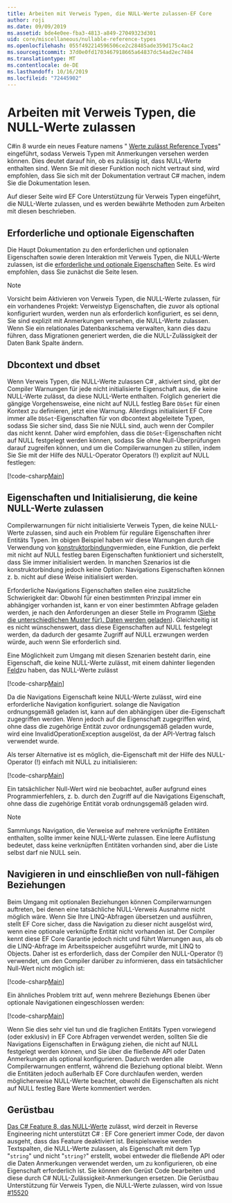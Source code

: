 ```yaml
---
title: Arbeiten mit Verweis Typen, die NULL-Werte zulassen-EF Core
author: roji
ms.date: 09/09/2019
ms.assetid: bde4e0ee-fba3-4813-a849-27049323d301
uid: core/miscellaneous/nullable-reference-types
ms.openlocfilehash: 055f492214596506ce2c28485ade359d175c4ac2
ms.sourcegitcommit: 37d0e0fd1703467918665a64837dc54ad2ec7484
ms.translationtype: MT
ms.contentlocale: de-DE
ms.lasthandoff: 10/16/2019
ms.locfileid: "72445902"
---
```

# <a name="working-with-nullable-reference-types"></a>Arbeiten mit Verweis Typen, die NULL-Werte zulassen

C#in 8 wurde ein neues Feature namens " [Werte zulässt Reference Types](/dotnet/csharp/tutorials/nullable-reference-types)" eingeführt, sodass Verweis Typen mit Anmerkungen versehen werden können. Dies deutet darauf hin, ob es zulässig ist, dass NULL-Werte enthalten sind. Wenn Sie mit dieser Funktion noch nicht vertraut sind, wird empfohlen, dass Sie sich mit der Dokumentation vertraut C# machen, indem Sie die Dokumentation lesen.

Auf dieser Seite wird EF Core Unterstützung für Verweis Typen eingeführt, die NULL-Werte zulassen, und es werden bewährte Methoden zum Arbeiten mit diesen beschrieben.

## <a name="required-and-optional-properties"></a>Erforderliche und optionale Eigenschaften

Die Haupt Dokumentation zu den erforderlichen und optionalen Eigenschaften sowie deren Interaktion mit Verweis Typen, die NULL-Werte zulassen, ist die [erforderliche und optionale Eigenschaften](xref:core/modeling/required-optional) Seite. Es wird empfohlen, dass Sie zunächst die Seite lesen.

> [!NOTE]
> Vorsicht beim Aktivieren von Verweis Typen, die NULL-Werte zulassen, für ein vorhandenes Projekt: Verweistyp Eigenschaften, die zuvor als optional konfiguriert wurden, werden nun als erforderlich konfiguriert, es sei denn, Sie sind explizit mit Anmerkungen versehen, die NULL-Werte zulassen. Wenn Sie ein relationales Datenbankschema verwalten, kann dies dazu führen, dass Migrationen generiert werden, die die NULL-Zulässigkeit der Daten Bank Spalte ändern.

## <a name="dbcontext-and-dbset"></a>Dbcontext und dbset

Wenn Verweis Typen, die NULL-Werte zulassen C# , aktiviert sind, gibt der Compiler Warnungen für jede nicht initialisierte Eigenschaft aus, die keine NULL-Werte zulässt, da diese NULL-Werte enthalten. Folglich generiert die gängige Vorgehensweise, eine nicht auf NULL festleg Bare `DbSet` für einen Kontext zu definieren, jetzt eine Warnung. Allerdings initialisiert EF Core immer alle `DbSet`-Eigenschaften für von dbcontext abgeleitete Typen, sodass Sie sicher sind, dass Sie nie NULL sind, auch wenn der Compiler das nicht kennt. Daher wird empfohlen, dass die `DbSet`-Eigenschaften nicht auf NULL festgelegt werden können, sodass Sie ohne Null-Überprüfungen darauf zugreifen können, und um die Compilerwarnungen zu stillen, indem Sie Sie mit der Hilfe des NULL-Operator Operators (!) explizit auf NULL festlegen:

[!code-csharp[Main](../../../samples/core/Miscellaneous/NullableReferenceTypes/NullableReferenceTypesContext.cs?name=Context&highlight=3-4)]

## <a name="non-nullable-properties-and-initialization"></a>Eigenschaften und Initialisierung, die keine NULL-Werte zulassen

Compilerwarnungen für nicht initialisierte Verweis Typen, die keine NULL-Werte zulassen, sind auch ein Problem für reguläre Eigenschaften ihrer Entitäts Typen. Im obigen Beispiel haben wir diese Warnungen durch die Verwendung von [konstruktorbindung](xref:core/modeling/constructors)vermieden, eine Funktion, die perfekt mit nicht auf NULL festleg baren Eigenschaften funktioniert und sicherstellt, dass Sie immer initialisiert werden. In manchen Szenarios ist die konstruktorbindung jedoch keine Option: Navigations Eigenschaften können z. b. nicht auf diese Weise initialisiert werden.

Erforderliche Navigations Eigenschaften stellen eine zusätzliche Schwierigkeit dar: Obwohl für einen bestimmten Prinzipal immer ein abhängiger vorhanden ist, kann er von einer bestimmten Abfrage geladen werden, je nach den Anforderungen an dieser Stelle im Programm ([Siehe die unterschiedlichen Muster für). Daten werden geladen](xref:core/querying/related-data)). Gleichzeitig ist es nicht wünschenswert, dass diese Eigenschaften auf NULL festgelegt werden, da dadurch der gesamte Zugriff auf NULL erzwungen werden würde, auch wenn Sie erforderlich sind.

Eine Möglichkeit zum Umgang mit diesen Szenarien besteht darin, eine Eigenschaft, die keine NULL-Werte zulässt, mit einem dahinter liegenden [Feld](xref:core/modeling/backing-field)zu haben, das NULL-Werte zulässt

[!code-csharp[Main](../../../samples/core/Miscellaneous/NullableReferenceTypes/Order.cs?range=12-17)]

Da die Navigations Eigenschaft keine NULL-Werte zulässt, wird eine erforderliche Navigation konfiguriert. solange die Navigation ordnungsgemäß geladen ist, kann auf den abhängigen über die-Eigenschaft zugegriffen werden. Wenn jedoch auf die Eigenschaft zugegriffen wird, ohne dass die zugehörige Entität zuvor ordnungsgemäß geladen wurde, wird eine InvalidOperationException ausgelöst, da der API-Vertrag falsch verwendet wurde.

Als terser Alternative ist es möglich, die-Eigenschaft mit der Hilfe des NULL-Operator (!) einfach mit NULL zu initialisieren:

[!code-csharp[Main](../../../samples/core/Miscellaneous/NullableReferenceTypes/Order.cs?range=19)]

Ein tatsächlicher Null-Wert wird nie beobachtet, außer aufgrund eines Programmierfehlers, z. b. durch den Zugriff auf die Navigations Eigenschaft, ohne dass die zugehörige Entität vorab ordnungsgemäß geladen wird.

> [!NOTE]
> Sammlungs Navigation, die Verweise auf mehrere verknüpfte Entitäten enthalten, sollte immer keine NULL-Werte zulassen. Eine leere Auflistung bedeutet, dass keine verknüpften Entitäten vorhanden sind, aber die Liste selbst darf nie NULL sein.

## <a name="navigating-and-including-nullable-relationships"></a>Navigieren in und einschließen von null-fähigen Beziehungen

Beim Umgang mit optionalen Beziehungen können Compilerwarnungen auftreten, bei denen eine tatsächliche NULL-Verweis Ausnahme nicht möglich wäre. Wenn Sie Ihre LINQ-Abfragen übersetzen und ausführen, stellt EF Core sicher, dass die Navigation zu dieser nicht ausgelöst wird, wenn eine optionale verknüpfte Entität nicht vorhanden ist. Der Compiler kennt diese EF Core Garantie jedoch nicht und führt Warnungen aus, als ob die LINQ-Abfrage im Arbeitsspeicher ausgeführt wurde, mit LINQ to Objects. Daher ist es erforderlich, dass der Compiler den NULL-Operator (!) verwendet, um den Compiler darüber zu informieren, dass ein tatsächlicher Null-Wert nicht möglich ist:

[!code-csharp[Main](../../../samples/core/Miscellaneous/NullableReferenceTypes/Program.cs?range=46)]

Ein ähnliches Problem tritt auf, wenn mehrere Beziehungs Ebenen über optionale Navigationen eingeschlossen werden:

[!code-csharp[Main](../../../samples/core/Miscellaneous/NullableReferenceTypes/Program.cs?range=36-39&highlight=2)]

Wenn Sie dies sehr viel tun und die fraglichen Entitäts Typen vorwiegend (oder exklusiv) in EF Core Abfragen verwendet werden, sollten Sie die Navigations Eigenschaften in Erwägung ziehen, die nicht auf NULL festgelegt werden können, und Sie über die fließende API oder Daten Anmerkungen als optional konfigurieren. Dadurch werden alle Compilerwarnungen entfernt, während die Beziehung optional bleibt. Wenn die Entitäten jedoch außerhalb EF Core durchlaufen werden, werden möglicherweise NULL-Werte beachtet, obwohl die Eigenschaften als nicht auf NULL festleg Bare Werte kommentiert werden.

## <a name="scaffolding"></a>Gerüstbau

[Das C# Feature 8, das NULL-Werte](/dotnet/csharp/tutorials/nullable-reference-types) zulässt, wird derzeit in Reverse Engineering nicht unterstützt C# : EF Core generiert immer Code, der davon ausgeht, dass das Feature deaktiviert ist. Beispielsweise werden Textspalten, die NULL-Werte zulassen, als Eigenschaft mit dem Typ "`string`" und nicht "`string?`" erstellt, wobei entweder die fließende API oder die Daten Anmerkungen verwendet werden, um zu konfigurieren, ob eine Eigenschaft erforderlich ist. Sie können den Gerüst Code bearbeiten und diese durch C# NULL-Zulässigkeit-Anmerkungen ersetzen. Die Gerüstbau Unterstützung für Verweis Typen, die NULL-Werte zulassen, wird von Issue [#15520](https://github.com/aspnet/EntityFrameworkCore/issues/15520)
